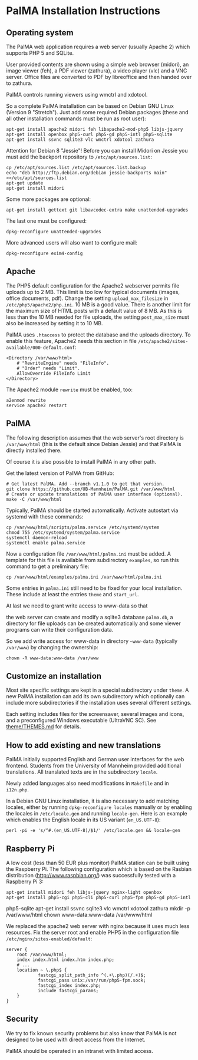 PalMA Installation Instructions
===============================

Operating system
----------------

The PalMA web application requires a web server (usually Apache 2) which
supports PHP 5 and SQLite.

User provided contents are shown using a simple web browser (midori),
an image viewer (feh), a PDF viewer (zathura), a video player (vlc) and a VNC
server.
Office files are converted to PDF by libreoffice and then handed over to
zathura.

PalMA controls running viewers using wmctrl and xdotool.

So a complete PalMA installation can be based on Debian GNU Linux (Version 9
"Stretch").
Just add some required Debian packages (these and all other installation
commands must be run as root user):

    apt-get install apache2 midori feh libapache2-mod-php5 libjs-jquery
    apt-get install openbox php5-curl php5-gd php5-intl php5-sqlite
    apt-get install ssvnc sqlite3 vlc wmctrl xdotool zathura

Attention for Debian 8 "Jessie"! Before you can install Midori on Jessie you
must add the
backport repository to `/etc/apt/sources.list`:

    cp /etc/apt/sources.list /etc/apt/sources.list.backup
    echo "deb http://ftp.debian.org/debian jessie-backports main" >>/etc/apt/sources.list
    apt-get update
    apt-get install midori

Some more packages are optional:

    apt-get install gettext git libavcodec-extra make unattended-upgrades

The last one must be configured:

    dpkg-reconfigure unattended-upgrades

More advanced users will also want to configure mail:

    dpkg-reconfigure exim4-config


Apache
------

The PHP5 default configuration for the Apache2 webserver permits file uploads
up to 2 MB. This limit is too low for typical documents (images,
office documents, pdf). Change the setting `upload_max_filesize` in
`/etc/php5/apache2/php.ini`. 10 MB is a good value. There is another limit
for the maximum size of HTML posts with a default value of 8 MB.
As this is less than the 10 MB needed for file uploads, the setting
`post_max_size` must also be increased by setting it to 10 MB.

PalMA uses `.htaccess` to protect the database and the uploads directory.
To enable this feature, Apache2 needs this section in file
`/etc/apache2/sites-available/000-default.conf`:

    <Directory /var/www/html>
        # "RewriteEngine" needs "FileInfo".
        # "Order" needs "Limit".
        AllowOverride FileInfo Limit
    </Directory>

The Apache2 module `rewrite` must be enabled, too:

    a2enmod rewrite
    service apache2 restart

PalMA
-----

The following description assumes that the web server's root directory
is `/var/www/html` (this is the default since Debian Jessie)
and that PalMA is directly installed there.

Of course it is also possible to install PalMA in any other path.

Get the latest version of PalMA from GitHub:

    # Get latest PalMA. Add --branch v1.1.0 to get that version.
    git clone https://github.com/UB-Mannheim/PalMA.git /var/www/html
    # Create or update translations of PalMA user interface (optional).
    make -C /var/www/html

Typically, PalMA should be started automatically. Activate autostart via systemd
with
these commands:

    cp /var/www/html/scripts/palma.service /etc/systemd/system
    chmod 755 /etc/systemd/system/palma.service
    systemctl daemon-reload
    systemctl enable palma.service

Now a configuration file `/var/www/html/palma.ini` must be added.
A template for this file is available from subdirectory `examples`, so run
this command to get a preliminary file:

    cp /var/www/html/examples/palma.ini /var/www/html/palma.ini

Some entries in `palma.ini` still need to be fixed for your local installation.
These include at least the entries `theme` and `start_url`.

At last we need to grant write access to www-data so that

  the web server can create and modify a sqlite3 database `palma.db`,
  a directory for file uploads can be created automatically and
  some viewer programs can write their configuration data.

So we add write access for www-data in directory `~www-data` (typically
`/var/www`) by changing the ownership:

    chown -R www-data:www-data /var/www


Customize an installation
-------------------------

Most site specific settings are kept in a special subdirectory under `theme`.
A new PalMA installation can add its own subdirectory which optionally can
include more subdirectories if the installation uses several different
settings.

Each setting includes files for the screensaver, several images and icons,
and a preconfigured Windows executable (UltraVNC SC).
See [theme/THEMES.md](theme/THEMES.md) for details.


How to add existing and new translations
----------------------------------------

PalMA initially supported English and German user interfaces for the web
frontend.
Students from the University of Mannheim provided additional translations. All
translated texts are in the subdirectory `locale`.

Newly added languages also need modifications in `Makefile`
and in `i12n.php`.

In a Debian GNU Linux installation, it is also necessary to add matching
locales, either by running `dpkg-reconfigure locales` manually or by enabling
the locales in `/etc/locale.gen` and running `locale-gen`. Here is an
example which enables the English locale in its US variant (`en_US.UTF-8`):

    perl -pi -e 's/^#.(en_US.UTF-8)/$1/' /etc/locale.gen && locale-gen


Raspberry Pi
------------

A low cost (less than 50 EUR plus monitor) PalMA station can be built using
the Raspberry Pi. The following configuration which is based on the Rasbian
distribution (<http://www.raspbian.org/>) was successfully tested with a
Raspberry Pi 3:

    apt-get install midori feh libjs-jquery nginx-light openbox
    apt-get install php5-cgi php5-cli php5-curl php5-fpm php5-gd php5-intl
php5-sqlite
    apt-get install ssvnc sqlite3 vlc wmctrl xdotool zathura
    mkdir -p /var/www/html
    chown www-data:www-data /var/www/html

We replaced the apache2 web server with nginx because it uses much
less resources. Fix the server root and enable PHP5 in the configuration
file `/etc/nginx/sites-enabled/default`:

    server {
        root /var/www/html;
        index index.html index.htm index.php;
        # ...
        location ~ \.php$ {
                fastcgi_split_path_info ^(.+\.php)(/.+)$;
                fastcgi_pass unix:/var/run/php5-fpm.sock;
                fastcgi_index index.php;
                include fastcgi_params;
        }
    }


Security
--------

We try to fix known security problems but also know that PalMA is not
designed to be used with direct access from the Internet.

PalMA should be operated in an intranet with limited access.
